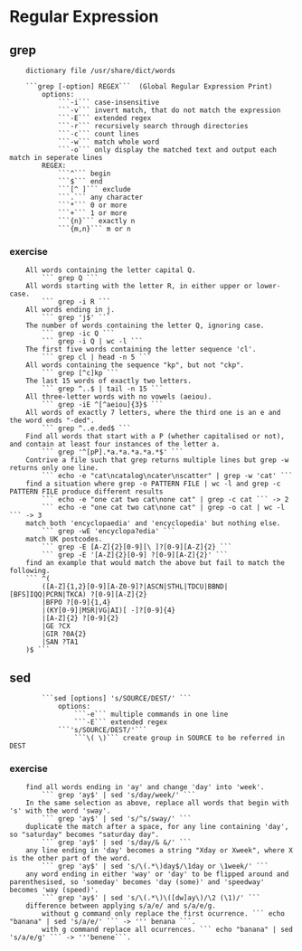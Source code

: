 # Regular Expression

## grep
        dictionary file /usr/share/dict/words 
        
        ```grep [-option] REGEX```  (Global Regular Expression Print)
            options:
                ```-i``` case-insensitive
                ```-v``` invert match, that do not match the expression
                ```-E``` extended regex  
                ```-r``` recursively search through directories
                ```-c``` count lines
                ```-w``` match whole word
                ```-o``` only display the matched text and output each match in seperate lines
            REGEX:
                ```^``` begin
                ```$``` end
                ```[^ ]``` exclude
                ```.``` any character
                ```*``` 0 or more
                ```+``` 1 or more
                ```{n}``` exactly n 
                ```{m,n}``` m or n

### exercise
        All words containing the letter capital Q. 
            ``` grep Q ```
        All words starting with the letter R, in either upper or lower-case.  
            ``` grep -i R ```
        All words ending in j. 
            ``` grep 'j$' ```
        The number of words containing the letter Q, ignoring case.
            ``` grep -ic Q ```
            ``` grep -i Q | wc -l ```
        The first five words containing the letter sequence 'cl'.
            ``` grep cl | head -n 5 ```
        All words containing the sequence "kp", but not "ckp". 
            ``` grep [^c]kp ```
        The last 15 words of exactly two letters.
            ``` grep ^..$ | tail -n 15 ```
        All three-letter words with no vowels (aeiou).
            ``` grep -iE ^[^aeiou]{3}$ ```
        All words of exactly 7 letters, where the third one is an e and the word ends "-ded".
            ``` grep ^..e.ded$ ```
        Find all words that start with a P (whether capitalised or not), and contain at least four instances of the letter a. 
            ``` grep '^[pP].*a.*a.*a.*a.*$' ```
        Contrive a file such that grep returns multiple lines but grep -w returns only one line.
            ``` echo -e "cat\ncatalog\ncater\nscatter" | grep -w 'cat' ```
        find a situation where grep -o PATTERN FILE | wc -l and grep -c PATTERN FILE produce different results
            ``` echo -e "one cat two cat\none cat" | grep -c cat ``` -> 2
            ``` echo -e "one cat two cat\none cat" | grep -o cat | wc -l ``` -> 3
        match both 'encyclopaedia' and 'encyclopedia' but nothing else.
            ``` grep -wE 'encyclopa?edia' ```
        match UK postcodes.
            ``` grep -E [A-Z]{2}[0-9][\ ]?[0-9][A-Z]{2} ```
            ``` grep -E '[A-Z]{2}[0-9] ?[0-9][A-Z]{2}' ```
        find an example that would match the above but fail to match the following.
        ``` ^(
            ([A-Z]{1,2}[0-9][A-Z0-9]?|ASCN|STHL|TDCU|BBND|[BFS]IQQ|PCRN|TKCA) ?[0-9][A-Z]{2}
            |BFPO ?[0-9]{1,4}
            |(KY[0-9]|MSR|VG|AI)[ -]?[0-9]{4}
            |[A-Z]{2} ?[0-9]{2}
            |GE ?CX
            |GIR ?0A{2}
            |SAN ?TA1
        )$ ```
            
## sed 
            ```sed [options] 's/SOURCE/DEST/' ```
                options:
                    ```-e``` multiple commands in one line
                    ```-E``` extended regex
                ```'s/SOURCE/DEST/'```
                    ```\( \)``` create group in SOURCE to be referred in DEST
                    

### exercise
        find all words ending in 'ay' and change 'day' into 'week'.
            ``` grep 'ay$' | sed 's/day/week/' ```
        In the same selection as above, replace all words that begin with 's' with the word 'sway'.
            ``` grep 'ay$' | sed 's/^s/sway/' ```
        duplicate the match after a space, for any line containing 'day', so "saturday" becomes "saturday day".
            ``` grep 'ay$' | sed 's/day/& &/' ```
        any line ending in 'day' becomes a string "Xday or Xweek", where X is the other part of the word.
            ``` grep 'ay$' | sed 's/\(.*\)day$/\1day or \1week/' ```
        any word ending in either 'way' or 'day' to be flipped around and parenthesised, so 'someday' becomes 'day (some)' and 'speedway' becomes 'way (speed)'.
            ``` grep 'ay$' | sed 's/\(.*\)\([dw]ay\)/\2 (\1)/' ```
        difference between applying s/a/e/ and s/a/e/g.
            without g command only replace the first ocurrence. ``` echo "banana" | sed 's/a/e/' ``` -> ''' benana ```.
            with g command replace all ocurrences. ``` echo "banana" | sed 's/a/e/g' ``` -> '''benene```.

